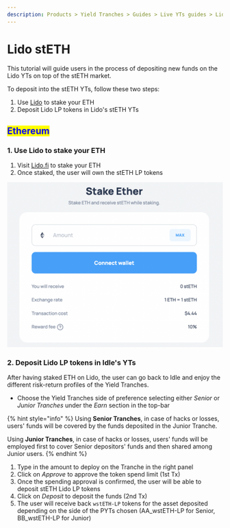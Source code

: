 ```yaml
---
description: Products > Yield Tranches > Guides > Live YTs guides > Lido stETH
---
```


# Lido stETH

This tutorial will guide users in the process of depositing new funds on the Lido YTs on top of the stETH market.

To deposit into the stETH YTs, follow these two steps:

1. Use [Lido](https://stake.lido.fi/) to stake your ETH
2. Deposit Lido LP tokens in Lido's stETH YTs

## <mark style="color:blue;">Ethereum</mark>

### 1. Use Lido to stake your ETH

1. Visit [Lido.fi](https://stake.lido.fi/) to stake your ETH
2. Once staked, the user will own the stETH LP tokens

![Lido staking dashboard](<../../../../.gitbook/assets/image (38) (1).png>)

### 2. Deposit Lido LP tokens in Idle's YTs

After having staked ETH on Lido, the user can go back to Idle and enjoy the different risk-return profiles of the Yield Tranches.&#x20;

* Choose the Yield Tranches side of preference selecting either _Senior_ or _Junior Tranches_ under the _Earn_ section in the top-bar

{% hint style="info" %}
Using **Senior Tranches**, in case of hacks or losses, users' funds will be covered by the funds deposited in the Junior Tranche.

Using **Junior Tranches**, in case of hacks or losses, users' funds will be employed first to cover Senior depositors' funds and then shared among Junior users.
{% endhint %}

1. Type in the amount to deploy on the Tranche in the right panel
2. Click on _Approve_ to approve the token spend limit (1st Tx)
3. Once the spending approval is confirmed, the user will be able to deposit stETH Lido LP tokens
4. Click on _Deposit_ to deposit the funds (2nd Tx)
5. The user will receive back `wstETH-LP` tokens for the asset deposited depending on the side of the PYTs chosen (AA\_wstETH-LP for Senior, BB\_wstETH-LP for Junior)

